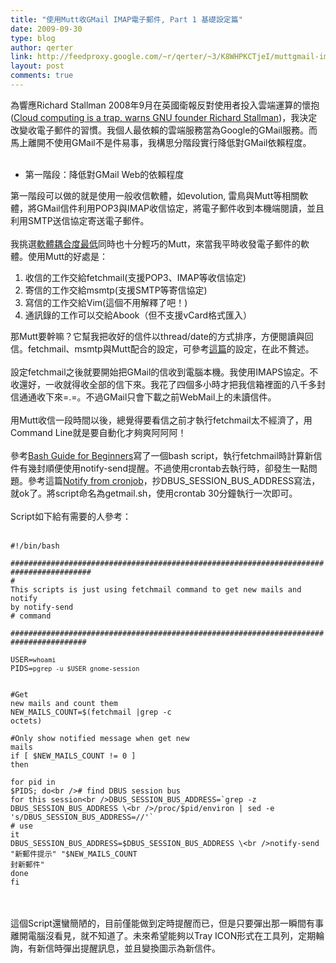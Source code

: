 ```yaml
---
title: "使用Mutt收GMail IMAP電子郵件, Part 1 基礎設定篇"
date: 2009-09-30
type: blog
author: qerter
link: http://feedproxy.google.com/~r/qerter/~3/K8WHPKCTjeI/muttgmail-imap.html
layout: post
comments: true
---
```


為響應Richard Stallman 2008年9月在英國衛報反對使用者投入雲端運算的懷抱(<a href="http://www.guardian.co.uk/technology/2008/sep/29/cloud.computing.richard.stallman">Cloud computing is a trap, warns GNU founder Richard Stallman</a>)，我決定改變收電子郵件的習慣。我個人最依賴的雲端服務當為Google的GMail服務。而馬上離開不使用GMail不是件易事，我構思分階段實行降低對GMail依賴程度。<br /><br /><ul><li>第一階段：降低對GMail Web的依賴程度</li></ul>第一階段可以做的就是使用一般收信軟體，如evolution, 雷鳥與Mutt等相關軟體，將GMail信件利用POP3與IMAP收信協定，將電子郵件收到本機端閱讀，並且利用SMTP送信協定寄送電子郵件。<br /><br />我挑選<a href="http://www.cyut.edu.tw/%7Eckhung/a/c013.php">軟體耦合度最低</a>同時也十分輕巧的Mutt，來當我平時收發電子郵件的軟體。使用Mutt的好處是：<br /><ol><li>收信的工作交給fetchmail(支援POP3、IMAP等收信協定)<br /></li><li>寄信的工作交給msmtp(支援SMTP等寄信協定)</li><li>寫信的工作交給Vim(這個不用解釋了吧！)</li><li>通訊錄的工作可以交給Abook（但不支援vCard格式匯入）</li></ol>那Mutt要幹嘛？它幫我把收好的信件以thread/date的方式排序，方便閱讀與回信。fetchmail、msmtp與Mutt配合的設定，可參考<a href="http://qerter.wiki.ptt.cc/-Mutt+Fetchmail+Msmtp+GnuPG">這篇</a>的設定，在此不贅述。<br /><br />設定fetchmail之後就要開始把GMail的信收到電腦本機。我使用IMAPS協定。不收還好，一收就得收全部的信下來。我花了四個多小時才把我信箱裡面的八千多封信通通收下來=.=。不過GMail只會下載之前WebMail上的未讀信件。<br /><br />用Mutt收信一段時間以後，總覺得要看信之前才執行fetchmail太不經濟了，用Command Line就是要自動化才夠爽阿阿阿！<br /><br />參考<a href="http://tldp.org/LDP/Bash-Beginners-Guide/html/index.html">Bash Guide for Beginners</a>寫了一個bash script，執行fetchmail時計算新信件有幾封順便使用notify-send提醒。不過使用crontab去執行時，卻發生一點問題。參考這篇<a href="http://gnome-hacks.org/hacks.html?id=82">Notify from cronjob</a>，抄DBUS_SESSION_BUS_ADDRESS寫法，就ok了。將script命名為getmail.sh，使用crontab 30分鐘執行一次即可。<br /><br />Script如下給有需要的人參考：<br /><br /><code><br />#!/bin/bash<br /><br />########################################################################################<br /># This scripts is just using fetchmail command to get new mails and notify by notify-send <br /># command <br />#######################################################################################<br /><br />USER=`whoami`<br />PIDS=`pgrep -u $USER gnome-session`<br /><br /><br />#Get new mails and count them<br />NEW_MAILS_COUNT=$(fetchmail |grep -c octets)<br /><br />#Only show notified message when get new mails<br />if [ $NEW_MAILS_COUNT != 0 ]<br />then<br /><br />for pid in $PIDS; do<br /># find DBUS session bus for this session<br />DBUS_SESSION_BUS_ADDRESS=`grep -z DBUS_SESSION_BUS_ADDRESS \<br />/proc/$pid/environ | sed -e 's/DBUS_SESSION_BUS_ADDRESS=//'`<br /># use it<br />DBUS_SESSION_BUS_ADDRESS=$DBUS_SESSION_BUS_ADDRESS \<br />notify-send "新郵件提示" "$NEW_MAILS_COUNT 封新郵件"<br />done<br />fi<br /><br /></code><br /><br />這個Script還蠻簡陋的，目前僅能做到定時提醒而已，但是只要彈出那一瞬間有事離開電腦沒看見，就不知道了。未來希望能夠以Tray ICON形式在工具列，定期輪詢，有新信時彈出提醒訊息，並且變換圖示為新信件。